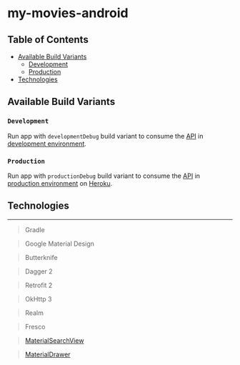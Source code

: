 # my-movies-android

## Table of Contents

- [Available Build Variants](#available-build-variants)
  - [Development](#development)
  - [Production](#production)
- [Technologies](#technologies)

## Available Build Variants

### `Development`

Run app with `developmentDebug` build variant to consume the [API](https://github.com/WellingtonCosta/my-movies-api) in [development environment](https://github.com/WellingtonCosta/my-movies-api/blob/master/README.md#development).<br>

### `Production`

Run app with `productionDebug` build variant to consume the [API](https://github.com/WellingtonCosta/my-movies-api) in [production environment](https://github.com/WellingtonCosta/my-movies-api/blob/master/README.md#production) on [Heroku](https://my-movies-api.herokuapp.com/).<br>

## Technologies

----------------------------
> Gradle

> Google Material Design

> Butterknife

> Dagger 2

> Retrofit 2

> OkHttp 3

> Realm

> Fresco

> [MaterialSearchView](https://github.com/MiguelCatalan/MaterialSearchView)

> [MaterialDrawer](https://github.com/mikepenz/MaterialDrawer)
